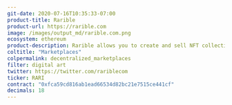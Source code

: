 ```yaml
---
git-date: 2020-07-16T10:35:33-07:00
product-title: Rarible
product-url: https://rarible.com
image: /images/output_md/rarible.com.png
ecosystem: ethereum
product-description: Rarible allows you to create and sell NFT collectibles at digital art marketplace. [Interview with Alexei Falin, CEO and co-founder of Rarible](/rarible)
coltitle: "Marketplaces"
colpermalink: decentralized_marketplaces
filter: digital art
twitter: https://twitter.com/rariblecom
ticker: RARI
contract: "0xfca59cd816ab1ead66534d82bc21e7515ce441cf"
decimals: 18
---
```

